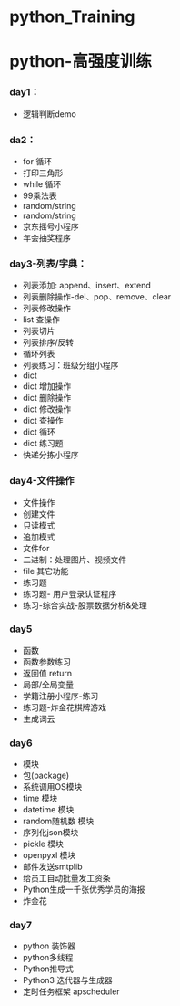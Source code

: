 # python_Training

# python-高强度训练
### day1：
* 逻辑判断demo

### da2：
* for 循环
* 打印三角形
* while 循环
* 99乘法表
* random/string
* random/string
* 京东摇号小程序
* 年会抽奖程序


### day3-列表/字典：
* 列表添加: append、insert、extend
* 列表删除操作-del、pop、remove、clear
* 列表修改操作
* list 查操作
* 列表切片
* 列表排序/反转
* 循环列表
* 列表练习：班级分组⼩程序
* dict
* dict 增加操作
* dict 删除操作
* dict 修改操作
* dict 查操作
* dict 循环
* dict 练习题
* 快递分拣⼩程序


### day4-文件操作
* 文件操作
* 创建文件
* 只读模式
* 追加模式
* 文件for
* 二进制：处理图片、视频文件
* file 其它功能
* 练习题
* 练习题- ⽤户登录认证程序
* 练习-综合实战-股票数据分析&处理


### day5
* 函数
* 函数参数练习
* 返回值 return
* 局部/全局变量
* 学籍注册小程序-练习
* 练习题-炸金花棋牌游戏
* 生成词云


### day6
* 模块
* 包(package)
* 系统调⽤OS模块
* time 模块
* datetime 模块
* random随机数 模块
* 序列化json模块
* pickle 模块
* openpyxl 模块
* 邮件发送smtplib
* 给员⼯⾃动批量发⼯资条
* Python生成一千张优秀学员的海报
* 炸金花


### day7
* python 装饰器
* python多线程
* Python推导式
* Python3 迭代器与生成器
* 定时任务框架 apscheduler
